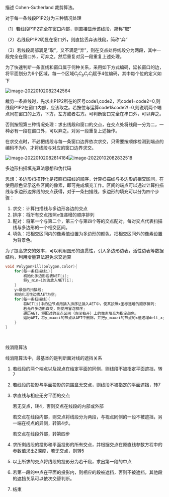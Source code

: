 描述 Cohen-Sutherland 裁剪算法。

对于每一条线段P1P2分为三种情况处理

（1）若线段P1P2完全在窗口内部，则直接显示该线段，简称“取”

（2）若线段P1P2明显在窗口外，则直接丢弃该线段，简称“弃”

（3）若线段局部满足“取”，又不满足“弃”，则在交点处将线段分为两段，其中一段完全在窗口外，可弃之。然后重复对另一段重复上述处理。

为了快速判断一条直线和窗口属于何种关系，采用如下方式编码，延长窗口的边，将平面划分为9个区域，每一个区域$C_tC_bC_rC_l$赋予4位编码，其中每个位的定义如下

![image-20220102082342564](E:\计算机图形学\pic\image-20220102082342564.png)

裁剪一条直线时，先求出P1P2所在的区号code1,code2，若code1=code2=0,则线段P1P2在窗口内部，应该取之。若按位与运算code1&code2!=0,则说明两个端点同在窗口的上方，下方，左方或者右方。可判断窗口完全在串口外，可以弃之。

否则按照第三种情况处理：求出线段和窗口的交点，在交点处将线段一分为二，一种必有一段在窗口外，可以弃之。对另一段重复上述操作。

在求交点时，不必把线段与每一条窗口边界依次求交，只需要按顺序检测到端点的编码不为0，才将线段与对应的窗口边界求交。





![image-20220102082814184](E:\计算机图形学\pic\image-20220102082814184.png)![image-20220102082832518](E:\计算机图形学\pic\image-20220102082832518.png)













































多边形扫描填充算法思想和伪代码

思想：多边形扫描转化是按照扫描线的顺序，计算扫描线与多边形的相交区间，在使用颜色显示这些区间的像素，即可完成填充工作。区间的端点可以通过计算扫描线与多边形边界线的交点获得，对于一条扫描线，多边形的填充可以分为四个步骤：

1. 求交：计算扫描线与多边形各边的交点
2. 排序：将所有交点按照x值递增的顺序排列
3. 配对：将第一个与第二个，第三个与第四个等的交点配对，每对交点代表扫描线与多边形的一个相交区间。
4. 填色：把相交区间内的像素值设置为多边形的颜色，把相交区间外的像素设置为背景色。

为了提高求交的效率，可以利用图形的连贯性，引入多边形边表，活性边表等数据结构，利用增量算法避免求交运算

```cpp
void PolygonFill(polygon,color){
 	for(每一条扫描线i){
        初始化多边形边表NET[i];
        将y_min=i的边放入NET[i];
    }   
    y=最低的扫描线;
    初始化活性边表AET为空;
    for(每一条扫描线){
        将NET[i]中的边节点用插入排序法插入AET中，使其按照x坐标递增的顺序排列;
        若允许多边形自交，则使用冒泡排序;
        遍历AET，将配对的交点区间（左闭右开）上的像素填充为指定颜色;
        遍历AET，将y_max=i的节点从AET中删除，并把y_max>i的节点的x值递增delt_x;
    }
}
```



​	





































线消隐算法

线消隐算法中，最基本的是判断面对线的遮挡关系

1. 若线段的两个端点以及视点在给定平面的同侧，则线段不被指定平面遮挡，转7

2. 若线段的投影与平面投影的包围盒无交点，则线段不被指定的平面遮挡，转7

3. 求直线与相应无穷平面的交点

   若无交点，转4，否则交点在线段的内部或外部

   若交点在线段内部，则交点将线段分为两段，与视点同侧的一段不被遮挡，另一端在视点的异侧，转第4步。

   若交点在线段外部，转第四步

4. 求所剩线段的投影和平面投影的所有交点，并根据交点在原直线参数方程中的参数值求出Z深度，若无交点，则转5

5. 以上所求的交点将线段的投影分为若干段，求出第一段的中点

6. 若第一段的中点在平面的投影内，则相应的段被遮挡，否则不被遮挡，其他段的遮挡关系可以依次交替判断。

7. 结束

   

   